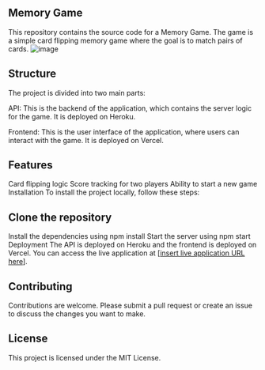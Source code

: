 ## Memory Game
This repository contains the source code for a Memory Game. The game is a simple card flipping memory game where the goal is to match pairs of cards.
![image](https://github.com/Mahdi-s/Memory-Card-Game/assets/44215423/08840b72-4475-4852-923b-68e8b0cfeb3a)


## Structure
The project is divided into two main parts:

API: This is the backend of the application, which contains the server logic for the game. It is deployed on Heroku.

Frontend: This is the user interface of the application, where users can interact with the game. It is deployed on Vercel.

## Features
Card flipping logic
Score tracking for two players
Ability to start a new game
Installation
To install the project locally, follow these steps:

## Clone the repository
Install the dependencies using npm install
Start the server using npm start
Deployment
The API is deployed on Heroku and the frontend is deployed on Vercel. You can access the live application at [[insert live application URL here](https://memory-card-game-beige-alpha.vercel.app/)].

## Contributing
Contributions are welcome. Please submit a pull request or create an issue to discuss the changes you want to make.

## License
This project is licensed under the MIT License.


